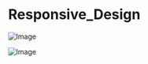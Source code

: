 # Responsive_Design

![Image](https://github.com/user-attachments/assets/ab3452f4-eba6-4e07-89d5-0b6ad32ebb03)

![Image](https://github.com/user-attachments/assets/1c07b01c-997a-44b3-bfd6-9064ebc373b7)
